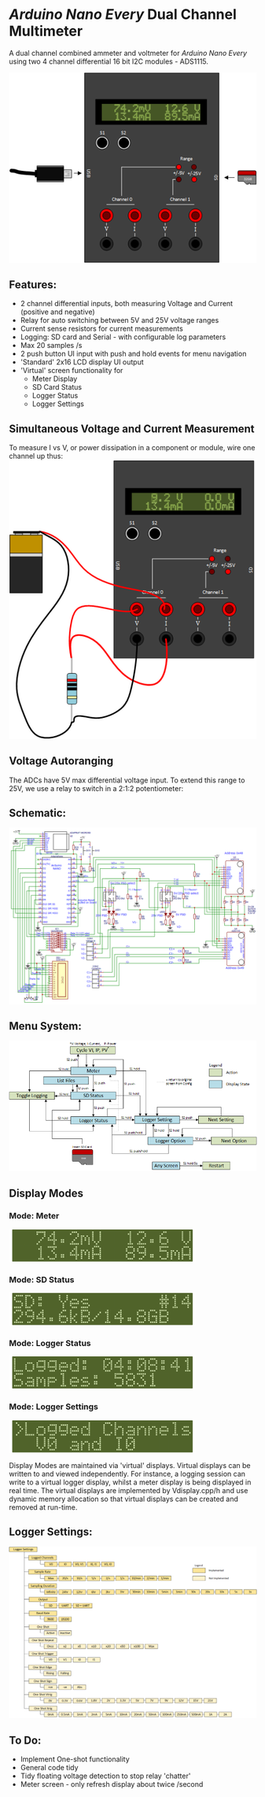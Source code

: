 # *Arduino Nano Every* Dual Channel Multimeter
A dual channel combined ammeter and voltmeter for *Arduino Nano Every* using two 4 channel differential 16 bit I2C modules - ADS1115.


![GitHub Logo](/resources/Meter.png)

## Features:
* 2 channel differential inputs, both measuring Voltage and Current (positive and negative)
* Relay for auto switching between 5V and 25V voltage ranges
* Current sense resistors for current measurements
* Logging: SD card and Serial - with configurable log parameters
* Max 20 samples /s
* 2 push button UI input with push and hold events for menu navigation
* 'Standard' 2x16 LCD display UI output
* 'Virtual' screen functionality for
  * Meter Display
  * SD Card Status
  * Logger Status
  * Logger Settings

## Simultaneous Voltage and Current Measurement
To measure I vs V, or power dissipation in a component or module, wire one channel up thus:
![GitHub Logo](/resources/IVMeasurement.png)

## Voltage Autoranging
The ADCs have 5V max differential voltage input. To extend this range to 25V, we use a relay to switch in a 2:1:2 potentiometer:


## Schematic:
![GitHub Logo](/resources/Schematic.png)

## Menu System:
![GitHub Logo](/resources/Menu.png)

## Display Modes
### Mode: Meter
![GitHub Logo](/resources/Mode_Meter.png)
### Mode: SD Status
![GitHub Logo](/resources/Mode_SD.png)
### Mode: Logger Status
![GitHub Logo](/resources/Mode_Logger.png)
### Mode: Logger Settings
![GitHub Logo](/resources/Mode_LoggerSettings.png)

Display Modes are maintained via 'virtual' displays. Virtual displays can be written to and viewed independently. For instance, a logging session can write to a virtual logger display, whilst a meter display is being displayed in real time. The virtual displays are implemented by Vdisplay.cpp/h and use dynamic memory allocation so that virtual displays can be created and removed at run-time.

## Logger Settings:
![GitHub Logo](/resources/LoggerSettings.png)

## To Do:
* Implement One-shot functionality
* General code tidy
* Tidy floating voltage detection to stop relay 'chatter'
* Meter screen - only refresh display about twice /second
